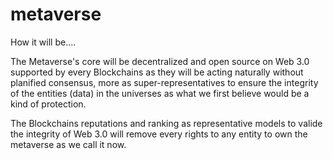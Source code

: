 # metaverse
How it will be....


The Metaverse's core will be decentralized and open source on Web 3.0 supported by every Blockchains as they will be acting naturally without planified consensus, more as super-representatives to ensure the integrity of the entities (data) in the universes as what we first believe would be a kind of protection.

The Blockchains reputations and ranking as representative models to valide the integrity of Web 3.0 will remove every rights to any entity to own the metaverse as we call it now.
